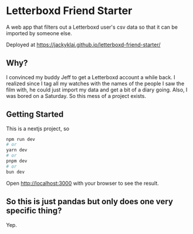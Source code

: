 # Letterboxd Friend Starter
A web app that filters out a Letterboxd user's csv data so that it can be imported by someone else. 

Deployed at https://jackyklai.github.io/letterboxd-friend-starter/

## Why?
I convinced my buddy Jeff to get a Letterboxd account a while back. I realized since I tag all my watches with the names of the people I saw the film with, he could just import my data and get a bit of a diary going. Also, I was bored on a Saturday. So this mess of a project exists.

## Getting Started

This is a nextjs project, so

```bash
npm run dev
# or
yarn dev
# or
pnpm dev
# or
bun dev
```

Open [http://localhost:3000](http://localhost:3000) with your browser to see the result.


## So this is just pandas but only does one very specific thing?
Yep.